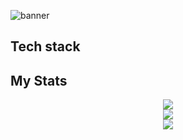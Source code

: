 ![banner](https://github.com/alexaib2002/alexaib2002/assets/66980937/c5a02ee1-7932-4268-be37-f2f30865bdfc)

## Tech stack



## My Stats

<a href="https://github.com/anuraghazra/github-readme-stats">
  <div align="center">
    <div>
      <img src="https://github-readme-stats-ten-omega-15.vercel.app/api?username=alexaib2002&count_private=true&show_icons=true&theme=tokyonight&hide_border=true" />
    </div>
    <div>
      <!-- Hide all repos with code not written by me -->
      <img src="https://github-readme-stats-ten-omega-15.vercel.app/api/top-langs/?username=alexaib2002&layout=donut-vertical&langs_count=10&exclude_repo=grupo06,Toshiba-SatelliteP50C_OpenCore&theme=tokyonight&hide_border=true" />
    </div>
  </div>
</a>

<a href="https://github-readme-streak-stats.herokuapp.com">
  <div align="center">
    <img src="https://github-readme-streak-stats.herokuapp.com?user=alexaib2002&theme=tokyonight_duo&hide_border=true&date_format=j%20M%5B%20Y%5D" />
  </div>
</a>
